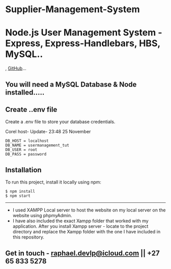 ﻿# Supplier-Management-System
# Node.js User Management System - Express, Express-Handlebars, HBS, MySQL..




,
[GitHub](https://github.com/Raphael-devlpr)...




##  You will need a MySQL Database & Node installed.....




## Create ..env file
Create a .env file to store your database credentials.



 Corel host- Update- 23:48 25 November 
```
DB_HOST = localhost
DB_NAME = usermanagement_tut
DB_USER = root
DB_PASS = password
```

## Installation
To run this project, install it locally using npm:

```
$ npm install
$ npm start
```
---------------------------------------------------------------------------------------
* I used XAMPP Local server to host the website on my local server on the website using phpmyAdmin. 
* I have also included the exact Xampp folder that worked with my application. After you install Xampp server - locate to the project directory and replace the Xampp folder with the one I have included in this repository. 

## Get in touch - raphael.devlp@icloud.com || +27 65 833 5278


